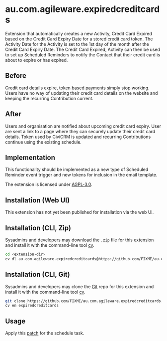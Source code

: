 # au.com.agileware.expiredcreditcards

Extension that automatically creates a new Activity, Credit Card Expired based on the Credit Card Expiry Date for a stored credit card token.
The Activity Date for the Activity is set to the 1st day of the month after the Credit Card Expiry Date.
The Credit Card Expired, Activity can then be used to set up Scheduled Reminders to notify the Contact that their credit card is about to expire or has expired.

## Before
Credit card details expire, token based payments simply stop working.
Users have no way of updating their credit card details on the website and keeping the recurring Contribution current.

## After
Users and organisation are notified about upcoming credit card expiry.
User are sent a link to a page where they can securely update their credit card details.
Token used by CiviCRM is updated and recurring Contributions continue using the existing schedule.

## Implementation
This functionality should be implemented as a new type of Scheduled Reminder event trigger and new tokens for inclusion in the email template.  


The extension is licensed under [AGPL-3.0](LICENSE.txt).

## Installation (Web UI)

This extension has not yet been published for installation via the web UI.

## Installation (CLI, Zip)

Sysadmins and developers may download the `.zip` file for this extension and
install it with the command-line tool [cv](https://github.com/civicrm/cv).

```bash
cd <extension-dir>
cv dl au.com.agileware.expiredcreditcards@https://github.com/FIXME/au.com.agileware.expiredcreditcards/archive/master.zip
```

## Installation (CLI, Git)

Sysadmins and developers may clone the [Git](https://en.wikipedia.org/wiki/Git) repo for this extension and
install it with the command-line tool [cv](https://github.com/civicrm/cv).

```bash
git clone https://github.com/FIXME/au.com.agileware.expiredcreditcards.git
cv en expiredcreditcards
```

## Usage

Apply this [patch](https://bitbucket.org/agileware/au.com.agileware.expiredcreditcards/src/master/civicrm-core-mail-tokens.patch) for the schedule task.


